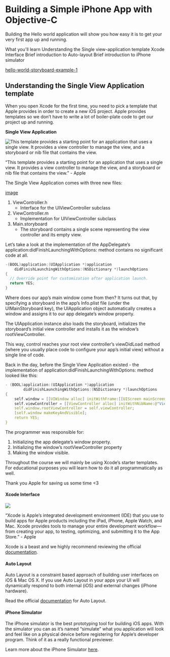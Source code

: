 # Building a Simple iPhone App with Objective-C

Building the Hello world application will show you how easy it is to get your very first app up and running.

What you'll learn
Understanding the Single view-application template
Xcode Interface
Brief introduction to Auto-layout
Brief introduction to iPhone simulator

[hello-world-storyboard-example-1](http://)

## Understanding the Single View Application template

When you open Xcode for the first time, you need to pick a template that Apple provides in order to create a new iOS project. Apple provides templates so we don’t have to write a lot of boiler-plate code to get our project up and running.

**Single View Application**

![This template provides a starting point for an application that uses a single view. It provides a view controller to manage the view, and a storyboard or nib file that contains the view.](Single-View-Application.png "Single-View-Template Starting Point")

“This template provides a starting point for an application that uses a single view. It provides a view controller to manage the view, and a storyboard or nib file that contains the view.” - Apple

The Single View Application comes with three new files:

[image](Single-View-Application-Files.png)

1. ViewController.h
	- Interface for the UIViewController subclass
2. ViewController.m
	- Implementation for UIViewController subclass
3. Main.storyboard
	- The storyboard contains a single scene representing the view controller and its empty view.

Let’s take a look at the implementation of the AppDelegate’s  application:didFinishLaunchingWithOptions: method contains no significant code at all.

```c
-(BOOL)application:(UIApplication *)application
	didFinishLaunchingWithOptions:(NSDictionary *)launchOptions
{
  // Override point for customization after application launch.
  return YES;
}
```
Where does our app’s main window come from then? It turns out that, by specifying a storyboard in the app’s Info.plist file (under the UIMainStoryboard key), the UIApplication object automatically creates a window and assigns it to our app delegate’s window property.

The UIApplication instance also loads the storyboard, initializes the storyboard’s initial view controller and installs it as the window’s rootViewController.

This way, control reaches your root view controller’s viewDidLoad method (where you usually place code to configure your app’s initial view) without a single line of code.

Back in the day, before the Single View Application existed - the implementation of application:didFinishLaunchingWithOptions: method looked like this:

```c
- (BOOL)application:(UIApplication *)application
		didFinishLaunchingWithOptions:(NSDictionary *)launchOptions
{
	self.window = [[UIWindow alloc] initWithFrame:[[UIScreen mainScreen] bounds]];
	self.viewController = [[ViewController alloc] initWithNibName:@"ViewController" bundle:nil];
	self.window.rootViewController = self.viewController;
	[self.window makeKeyAndVisible];
	return YES;
}
```

The programmer was responsible for:

1. Initializing the app delegate’s window property.
2. Initializing the window’s rootViewController property
3. Making the window visible.

Throughout the course we will mainly be using Xcode’s starter templates. For educational purposes you will learn how to do it all programmatically as well.

Thank you Apple for saving us some time \<3

#### Xcode Interface

![](xcode_7_workspace_diagram.jpg)

“Xcode is Apple’s integrated development environment (IDE) that you use to build apps for Apple products including the iPad, iPhone, Apple Watch, and Mac. Xcode provides tools to manage your entire development workflow—from creating your app, to testing, optimizing, and submitting it to the App Store.” - Apple

Xcode is a beast and we highly recommend reviewing the official [documentation](https://developer.apple.com/library/ios/documentation/ToolsLanguages/Conceptual/Xcode_Overview/).

#### Auto Layout

Auto Layout is a constraint based approach of building user interfaces on iOS & Mac OS X. If you use Auto Layout in your apps your UI will dynamically respond to both internal (iOS) and external changes (iPhone hardware).

Read the official [documentation](https://developer.apple.com/library/tvos/documentation/UserExperience/Conceptual/AutolayoutPG/index.html) for Auto Layout.

#### iPhone Simulator

The iPhone simulator is the best prototyping tool for building iOS apps. With the simulator you can as it’s named “simulate” what you application will look and feel like on a physical device before registering for Apple’s developer program. Think of it as a really functional previewer.

Learn more about the iPhone Simulator [here](https://developer.apple.com/library/ios/documentation/IDEs/Conceptual/iOS_Simulator_Guide/Introduction/Introduction.html).
